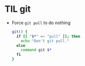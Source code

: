 # TIL git

- Force `git pull` to do nothing

    ```bash
    git() {
      if [[ "$*" =~ "pull" ]]; then
        echo "Don't git pull."
      else
        command git $*
      fi
    }
    ```
